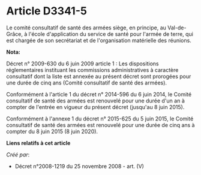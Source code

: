 # Article D3341-5

Le comité consultatif de santé des armées siège, en principe, au Val-de-Grâce, à l'école d'application du service de santé
pour l'armée de terre, qui est chargée de son secrétariat et de l'organisation matérielle des réunions.

**Nota:**

Décret n° 2009-630 du 6 juin 2009 article 1 : Les dispositions réglementaires instituant les commissions administratives à
caractère consultatif dont la liste est annexée au présent décret sont prorogées pour une durée de cinq ans (Comité
consultatif de santé des armées).

Conformément à l'article 1 du décret n° 2014-596 du 6 juin 2014, le Comité consultatif de santé des armées est renouvelé pour
une durée d'un an à compter de l'entrée en vigueur du présent décret (jusqu'au 8 juin 2015).

Conformément à l'annexe 1 du décret n° 2015-625 du 5 juin 2015, le Comité consultatif de santé des armées est renouvelé pour
une durée de cinq ans à compter du 8 juin 2015 (8 juin 2020).

**Liens relatifs à cet article**

_Créé par_:

  - Décret n°2008-1219 du 25 novembre 2008 - art. (V)
